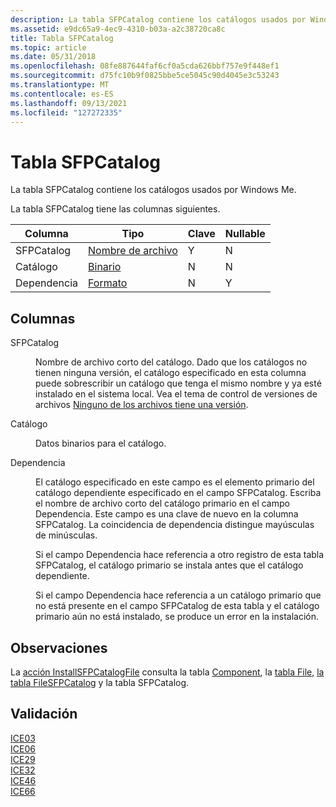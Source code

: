 ```yaml
---
description: La tabla SFPCatalog contiene los catálogos usados por Windows Me.
ms.assetid: e9dc65a9-4ec9-4310-b03a-a2c38720ca8c
title: Tabla SFPCatalog
ms.topic: article
ms.date: 05/31/2018
ms.openlocfilehash: 08fe887644faf6cf0a5cda626bbf757e9f448ef1
ms.sourcegitcommit: d75fc10b9f0825bbe5ce5045c90d4045e3c53243
ms.translationtype: MT
ms.contentlocale: es-ES
ms.lasthandoff: 09/13/2021
ms.locfileid: "127272335"
---
```

# <a name="sfpcatalog-table"></a>Tabla SFPCatalog

La tabla SFPCatalog contiene los catálogos usados por Windows Me.

La tabla SFPCatalog tiene las columnas siguientes.



| Columna     | Tipo                       | Clave | Nullable |
|------------|----------------------------|-----|----------|
| SFPCatalog | [Nombre de archivo](filename.md)   | Y   | N        |
| Catálogo    | [Binario](binary.md)       | N   | N        |
| Dependencia | [Formato](formatted.md) | N   | Y        |



 

## <a name="columns"></a>Columnas

<dl> <dt>

<span id="SFPCatalog"></span><span id="sfpcatalog"></span><span id="SFPCATALOG"></span>SFPCatalog
</dt> <dd>

Nombre de archivo corto del catálogo. Dado que los catálogos no tienen ninguna versión, el catálogo especificado en esta columna puede sobrescribir un catálogo que tenga el mismo nombre y ya esté instalado en el sistema local. Vea el tema de control de versiones de archivos [Ninguno de los archivos tiene una versión](neither-file-has-a-version.md).

</dd> <dt>

<span id="Catalog"></span><span id="catalog"></span><span id="CATALOG"></span>Catálogo
</dt> <dd>

Datos binarios para el catálogo.

</dd> <dt>

<span id="Dependency"></span><span id="dependency"></span><span id="DEPENDENCY"></span>Dependencia
</dt> <dd>

El catálogo especificado en este campo es el elemento primario del catálogo dependiente especificado en el campo SFPCatalog. Escriba el nombre de archivo corto del catálogo primario en el campo Dependencia. Este campo es una clave de nuevo en la columna SFPCatalog. La coincidencia de dependencia distingue mayúsculas de minúsculas.

Si el campo Dependencia hace referencia a otro registro de esta tabla SFPCatalog, el catálogo primario se instala antes que el catálogo dependiente.

Si el campo Dependencia hace referencia a un catálogo primario que no está presente en el campo SFPCatalog de esta tabla y el catálogo primario aún no está instalado, se produce un error en la instalación.

</dd> </dl>

## <a name="remarks"></a>Observaciones

La [acción InstallSFPCatalogFile](installsfpcatalogfile-action.md) consulta la tabla [Component](component-table.md), la [tabla File,](file-table.md) [la tabla FileSFPCatalog](filesfpcatalog-table.md) y la tabla SFPCatalog.

## <a name="validation"></a>Validación

<dl>

[ICE03](ice03.md)  
[ICE06](ice06.md)  
[ICE29](ice29.md)  
[ICE32](ice32.md)  
[ICE46](ice46.md)  
[ICE66](ice66.md)  
</dl>

 

 



